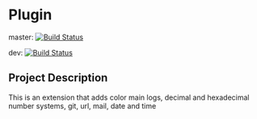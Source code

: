 # Plugin

master:
[![Build Status](https://travis-ci.com/kromarty/Plugin.svg?branch=master)](https://travis-ci.com/kromarty/Plugin)

dev:
[![Build Status](https://travis-ci.com/kromarty/Pluginr.svg?branch=develop)](https://travis-ci.com/kromarty/Plugin)

## Project Description

This is an extension that adds color main logs, decimal and hexadecimal number systems, git, url, mail, date and time
